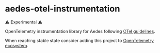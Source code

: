 # aedes-otel-instrumentation

⚠️ Experimental ⚠️

OpenTelemetry instrumentation library for Aedes following [OTel guidelines](https://github.com/open-telemetry/opentelemetry-js-contrib/blob/main/GUIDELINES.md).

When reaching stable state consider adding this project to [OpenTelemetry ecosystem](https://github.com/open-telemetry/oteps/blob/main/text/0155-external-modules.md#contrib-components).
